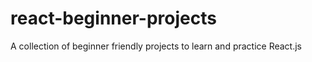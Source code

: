 # react-beginner-projects
A collection of beginner friendly projects to learn and practice React.js
